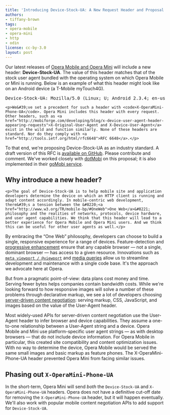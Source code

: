 ```yaml
---
title: 'Introducing Device-Stock-UA: A New Request Header and Proposal'
authors:
- tiffany-brown
tags:
- opera-mobile
- opera-mini
- http
- odin
license: cc-by-3.0
layout: post
---
```


<p>Our latest releases of <a href="http://www.opera.com/mobile/">Opera Mobile and Opera Mini</a> will include a new header: <b>Device-Stock-UA</b>. The value of this header matches that of the stock user agent bundled with the operating system on which Opera Mobile or Mini is running. Below is an example of what this header might look like on an Android device (a T-Mobile myTouch4G). </p>

<pre>Device-Stock-UA: Mozilla/5.0 (Linux; U; Android 2.3.4; en-us; myTouch4G Build/GRJ22) AppleWebKit/533.1 (KHTML, like Gecko) Version/4.0 Mobile Safari/533.1</pre>

    <p>We&#39;ve set a precedent for such a header with <code>X-OperaMini-Phone-UA</code>. Opera Mini includes this header with every request. Other headers, such as <a href="http://mobiforge.com/developing/blog/x-device-user-agent-header-appearing-requests">X-Original-User-Agent and X-Device-User-Agent</a> exist in the wild and function similarly. None of these headers are standard. Nor do they comply with <a href="http://tools.ietf.org/html/rfc6648">RFC 6648</a>.</p>

<p>To that end, we&#39;re proposing Device-Stock-UA as an industry standard. A draft version of this RFC is <a href="https://github.com/operasoftware/Device-Stock-UA-RFC">available on GitHub</a>. Please contribute and comment.  We&#39;ve worked closely with <a href="http://dotmobi.com/">dotMobi</a> on this proposal; it is also implemented in their <a href="http://gomobi.info/">goMobi service</a>. </p>

<h2>Why introduce a new header?</h2>

    <p>The goal of Device-Stock-UA is to help mobile site and application developers determine the device on which an HTTP client is running and adapt content accordingly. In mobile-centric web development, there&#39;s a tension between the &#8220;<a href="http://www.w3.org/TR/mobile-bp/#OneWeb">One Web</a>&#8221; philosophy and the realities of networks, protocols, device hardware, and user agent capabilities. We think that this header will lead to a better experience for Opera Mobile and Opera Mini users. And we think this can be useful for other user agents as well.</p>

<p>By embracing the &#8220;One Web&#8221; philosophy, developers can choose to build a single, responsive experience for a range of devices. Feature-detection and <a href="http://www.w3.org/community/webed/wiki/Graceful_degredation_versus_progressive_enhancement">progressive enhancement</a> ensure that any capable browser &#8212; not a single, dominant browser &#8212; has access to a given resource. Innovations such as <a href="http://dev.opera.com/articles/view/an-introduction-to-meta-viewport-and-viewport/"><code>meta viewport / @viewport</code></a> and <a href="http://dev.opera.com/articles/view/love-your-devices-adaptive-web-design-with-media-queries-viewport-and-more/">media queries</a> allow us to streamline development and maintenance with a single code base. It&#39;s the approach we advocate here at Opera.</p>

<p>But from a pragmatic point-of-view: data plans cost money and time. Serving fewer bytes helps companies contain bandwidth costs. While we&#39;re looking forward to how responsive images will solve a number of these problems through declarative markup, we see a lot of developers choosing <a href="http://tools.ietf.org/html/rfc2616#page-72">server-driven content negotiation</a>: serving markup, CSS, JavaScript, and images based on the value of the User-Agent header.</p>

<p>Most widely-used APIs for server-driven content negotiation use the User-Agent header to infer browser and device capabilities. They assume a one-to-one relationship between a User-Agent string and a device. Opera Mobile and Mini use platform-specific user agent strings &#8212; as with desktop browsers &#8212; that do not include device information. For Opera Mobile in particular, this created site compatibility and content optimization issues. With no way to determine the device, Opera Mobile would be served the same small images and basic markup as feature phones. The X-OperaMini-Phone-UA header prevented Opera Mini from facing similar issues.

<h2>Phasing out <code>X-OperaMini-Phone-UA</code></h2>

<p>In the short-term, Opera Mini will send <em>both</em> the <code>Device-Stock-UA</code> and <code>X-OperaMini-Phone-UA</code> headers. Opera does not have a definitive cut-off date for removing the <code>X-OperaMini-Phone-UA</code> header, but it will happen eventually. We&#39;ll also work with popular mobile content negotiation APIs to add support for <code>Device-Stock-UA</code>.</p></p>
